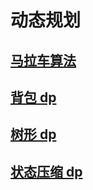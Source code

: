 # 动态规划
## [马拉车算法](markdown\dp\maracher.md)
## [背包 dp](markdown\dp\bag.md)
## [树形 dp](markdown\dp\tree.md)
## [状态压缩 dp](markdown\dp\state.md)
